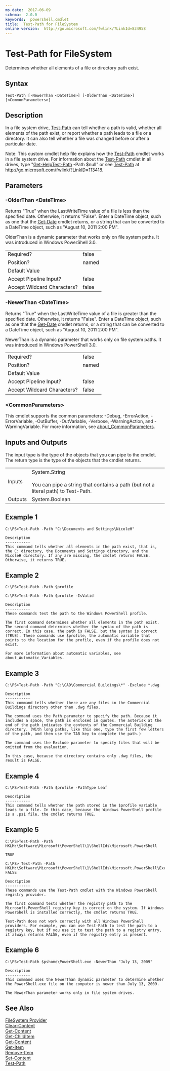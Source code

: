 ```yaml
---
ms.date:  2017-06-09
schema:  2.0.0
keywords:  powershell,cmdlet
title:  Test-Path for FileSystem
online version:  http://go.microsoft.com/fwlink/?LinkId=834958
---
```


# Test-Path for FileSystem
Determines whether all elements of a file or directory path exist.  

## Syntax  

```  
Test-Path [-NewerThan <DateTime>] [-OlderThan <DateTime>] [<CommonParameters>]  

```  

## Description  
 In a file system drive, [Test-Path](../../../Microsoft.PowerShell.Management/Test-Path.md) can tell whether a path is valid, whether all elements of the path exist, or report whether a path leads to a file or a directory. It can also tell whether a file was changed before or after a particular date.  

 Note: This custom cmdlet help file explains how the [Test-Path](../../../Microsoft.PowerShell.Management/Test-Path.md) cmdlet works in a file system drive. For information about the [Test-Path](../../../Microsoft.PowerShell.Management/Test-Path.md) cmdlet in all drives, type "[Get-Help](../../Get-Help.md)[Test-Path](../../../Microsoft.PowerShell.Management/Test-Path.md) -Path $null" or see [Test-Path](../../../Microsoft.PowerShell.Management/Test-Path.md) at http://go.microsoft.com/fwlink/?LinkID=113418.  

## Parameters  

### -OlderThan <DateTime\>  
 Returns "True" when the LastWriteTime value of a file is less than the specified date. Otherwise, it returns "False". Enter a DateTime object, such as one that the [Get-Date](../../../Microsoft.PowerShell.Utility/Get-Date.md) cmdlet returns, or a string that can be converted to a DateTime object, such as "August 10, 2011 2:00 PM".  

 OlderThan is a dynamic parameter that works only on file system paths. It was introduced in Windows PowerShell 3.0.  

|||  
|-|-|  
|Required?|false|  
|Position?|named|  
|Default Value||  
|Accept Pipeline Input?|false|  
|Accept Wildcard Characters?|false|  

### -NewerThan <DateTime\>  
 Returns "True" when the LastWriteTime value of a file is greater than the specified date. Otherwise, it returns "False". Enter a DateTime object, such as one that the [Get-Date](../../../Microsoft.PowerShell.Utility/Get-Date.md) cmdlet returns, or a string that can be converted to a DateTime object, such as "August 10, 2011 2:00 PM".  

 NewerThan is a dynamic parameter that works only on file system paths. It was introduced in Windows PowerShell 3.0.  

|||  
|-|-|  
|Required?|false|  
|Position?|named|  
|Default Value||  
|Accept Pipeline Input?|false|  
|Accept Wildcard Characters?|false|  

### <CommonParameters\>  
 This cmdlet supports the common parameters: -Debug, -ErrorAction, -ErrorVariable, -OutBuffer, -OutVariable,  -Verbose, -WarningAction, and -WarningVariable. For more information, see [about_CommonParameters](../../About/about_CommonParameters.md).  

## Inputs and Outputs  
 The input type is the type of the objects that you can pipe to the cmdlet. The return type is the type of the objects that the cmdlet returns.  

|||  
|-|-|  
|Inputs|System.String<br /><br /> You can pipe a string that contains a path (but not a literal path) to Test-Path.|  
|Outputs|System.Boolean|  

## Example 1  

```  
C:\PS>Test-Path -Path "C:\Documents and Settings\NicoleH"  

Description  
-----------  
This command tells whether all elements in the path exist, that is, the C: directory, the Documents and Settings directory, and the NicoleH directory. If any are missing, the cmdlet returns FALSE. Otherwise, it returns TRUE.  

```  

## Example 2  

```  
C:\PS>Test-Path -Path $profile  

C:\PS>Test-Path -Path $profile -IsValid  

Description  
-----------  
These commands test the path to the Windows PowerShell profile.   

The first command determines whether all elements in the path exist. The second command determines whether the syntax of the path is correct. In this case, the path is FALSE, but the syntax is correct (TRUE). These commands use $profile, the automatic variable that points to the location for the profile, even if the profile does not exist.  

For more information about automatic variables, see about_Automatic_Variables.  

```  

## Example 3  

```  
C:\PS>Test-Path -Path "C:\CAD\Commercial Buildings\*" -Exclude *.dwg  

Description  
-----------  
This command tells whether there are any files in the Commercial Buildings directory other than .dwg files.   

The command uses the Path parameter to specify the path. Because it includes a space, the path is enclosed in quotes. The asterisk at the end of the path indicates the contents of the Commercial Building directory. (With long paths, like this one, type the first few letters of the path, and then use the TAB key to complete the path.)  

The command uses the Exclude parameter to specify files that will be omitted from the evaluation.   

In this case, because the directory contains only .dwg files, the result is FALSE.  

```  

## Example 4  

```  
C:\PS>Test-Path -Path $profile -PathType Leaf  

Description  
-----------  
This command tells whether the path stored in the $profile variable leads to a file. In this case, because the Windows PowerShell profile is a .ps1 file, the cmdlet returns TRUE.  

```  

## Example 5  

```  
C:\PS>Test-Path -Path HKLM:\Software\Microsoft\PowerShell\1\ShellIds\Microsoft.PowerShell  

TRUE  

C:\PS> Test-Path -Path HKLM:\Software\Microsoft\PowerShell\1\ShellIds\Microsoft.PowerShell\ExecutionPolicy  
FALSE  

Description  
-----------  
These commands use the Test-Path cmdlet with the Windows PowerShell registry provider.   

The first command tests whether the registry path to the Microsoft.PowerShell registry key is correct on the system. If Windows PowerShell is installed correctly, the cmdlet returns TRUE.  

Test-Path does not work correctly with all Windows PowerShell providers. For example, you can use Test-Path to test the path to a registry key, but if you use it to test the path to a registry entry, it always returns FALSE, even if the registry entry is present.  

```  

## Example 6  

```  
C:\PS>Test-Path $pshome\PowerShell.exe -NewerThan "July 13, 2009"  

Description  
-----------  
This command uses the NewerThan dynamic parameter to determine whether the PowerShell.exe file on the computer is newer than July 13, 2009.   

The NewerThan parameter works only in file system drives.  

```  

## See Also  
 [FileSystem Provider](../FileSystem-Provider.md)   
 [Clear-Content](../../../Microsoft.PowerShell.Management/Clear-Content.md)   
 [Get-Content](../../../Microsoft.PowerShell.Management/Get-Content.md)   
 [Get-ChildItem](../../../Microsoft.PowerShell.Management/Get-ChildItem.md)   
 [Get-Content](../../../Microsoft.PowerShell.Management/Get-Content.md)   
 [Get-Item](../../../Microsoft.PowerShell.Management/Get-Item.md)   
 [Remove-Item](../../../Microsoft.PowerShell.Management/Remove-Item.md)   
 [Set-Content](../../../Microsoft.PowerShell.Management/Set-Content.md)   
 [Test-Path](../../../Microsoft.PowerShell.Management/Test-Path.md)

